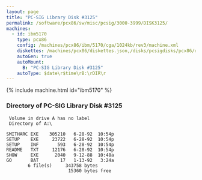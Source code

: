 ```yaml
---
layout: page
title: "PC-SIG Library Disk #3125"
permalink: /software/pcx86/sw/misc/pcsig/3000-3999/DISK3125/
machines:
  - id: ibm5170
    type: pcx86
    config: /machines/pcx86/ibm/5170/cga/1024kb/rev3/machine.xml
    diskettes: /machines/pcx86/diskettes.json,/disks/pcsigdisks/pcx86/diskettes.json
    autoGen: true
    autoMount:
      B: "PC-SIG Library Disk #3125"
    autoType: $date\r$time\rB:\rDIR\r
---
```


{% include machine.html id="ibm5170" %}

### Directory of PC-SIG Library Disk #3125

     Volume in drive A has no label
     Directory of A:\

    SMITHARC EXE    305210   6-28-92  10:54p
    SETUP    EXE     23722   6-28-92  10:54p
    SETUP    INF       593   6-28-92  10:54p
    README   TXT     12176   6-28-92  10:54p
    SHOW     EXE      2040   9-12-88  10:48a
    GO       BAT        17   1-13-92   3:24a
            6 file(s)     343758 bytes
                           15360 bytes free
